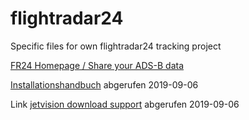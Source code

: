 # flightradar24
Specific files for own flightradar24 tracking project

[FR24 Homepage / Share your ADS-B data](https://www.flightradar24.com/share-your-data)

[Installationshandbuch](fr24feed-manual.pdf) abgerufen 2019-09-06

Link [jetvision download support](https://rtl1090.com) abgerufen 2019-09-06

[]()
